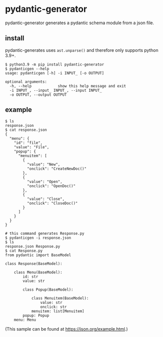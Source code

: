 # pydantic-generator

pydantic-generator generates a pydantic schema module from a json file.

## install

pydantic-generates uses `ast.unparse()` and therefore only supports python 3.9+.

```shell
$ python3.9 -m pip install pydantic-generator
$ pydanticgen --help
usage: pydanticgen [-h] -i INPUT_ [-o OUTPUT]

optional arguments:
  -h, --help            show this help message and exit
  -i INPUT_, --input_ INPUT_, --input INPUT_
  -o OUTPUT, --output OUTPUT
```

## example

```shell
$ ls
response.json
$ cat response.json
{
  "menu": {
    "id": "file",
    "value": "File",
    "popup": {
      "menuitem": [
        {
          "value": "New",
          "onclick": "CreateNewDoc()"
        },
        {
          "value": "Open",
          "onclick": "OpenDoc()"
        },
        {
          "value": "Close",
          "onclick": "CloseDoc()"
        }
      ]
    }
  }
}

# this command generates Response.py
$ pydanticgen -i response.json
$ ls
response.json Response.py
$ cat Response.py
from pydantic import BaseModel

class Response(BaseModel):

    class Menu(BaseModel):
        id: str
        value: str

        class Popup(BaseModel):

            class Menuitem(BaseModel):
                value: str
                onclick: str
            menuitem: list[Menuitem]
        popup: Popup
    menu: Menu
```

(This sample can be found at https://json.org/example.html.)
